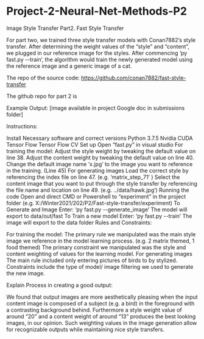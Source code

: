 # Project-2-Neural-Net-Methods-P2


Image Style Transfer
Part2. Fast Style Transfer

For part two, we trained three style transfer models with Conan7882’s style transfer. After determining the weight values of the “style” and “content”, we plugged in our reference image for the styles. After commencing ‘py fast.py --train‘, the algorithm would train the newly generated model using the reference image and a generic image of a cat. 

The repo of the source code: https://github.com/conan7882/fast-style-transfer 

The github repo for part 2 is 


Example Output: [image available in project Google doc in submissions folder]



Instructions:

Install Necessary software and correct versions
Python 3.7.5
Nvidia CUDA
Tensor Flow
Tensor Flow CV
Set up
Open “fast.py” in visual studio
For training the model:
Adjust the style weight by tweaking the default value on line 38.
Adjust the content weight by tweaking the default value on line 40.
Change the default image name ‘x.jpg’ to the image you want to reference in the training. (Line 45)
For generating images
Load the correct style by referencing the index file on line 47. (e.g. ‘matrix_step_71’ )
Select the content image that you want to put through the style transfer by referencing the file name and location on line 49. (e.g. ../data/hawk.jpg’) 
Running the code
Open and direct CMD or Powershell to “experiment” in the project folder (e.g. X:/Winter2021/202/P2/Fast-style-transfer/experiment)
To Generate and Image
Enter:	‘py fast.py --generate_image’
The model will export to data/out/fast
To Train a new model
Enter:  ‘py fast.py --train’
The image will export to the data folder
Rules and Constraints: 

For training the model: 
The primary rule we manipulated was the main style image we reference in the model learning process. (e.g. 2 matrix themed, 1 food themed)
The primary constraint we manipulated was the style and content weighting of values for the learning model.
For generating images
The main rule included only entering pictures of birds to by stylized.
Constraints include the type of model/ image filtering we used to generate the new image.


Explain Process in creating a good output: 

We found that output images are more aesthetically pleasing when the input content image is composed of a subject (e.g. a bird) in the foreground with a contrasting background behind. Furthermore a style weight value of around “20” and a content weight of around “13” produces the best looking images, in our opinion. Such weighting values in the image generation allow for recognizable outputs while maintaining nice style transfers. 
